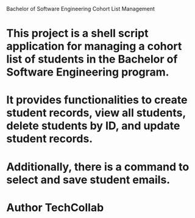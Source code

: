 Bachelor of Software Engineering Cohort List Management

# This project is a shell script application for managing a cohort list of students in the Bachelor of Software Engineering program.
# It provides functionalities to create student records, view all students, delete students by ID, and update student records.
# Additionally, there is a command to select and save student emails.
# Author TechCollab
